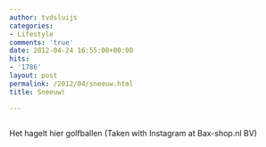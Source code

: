 ```yaml
---
author: tvdsluijs
categories:
- Lifestyle
comments: 'true'
date: 2012-04-24 16:55:00+00:00
hits:
- '1786'
layout: post
permalink: /2012/04/sneeuw.html
title: Sneeuw!

---
```

<div>
  <img src="https://vandersluijs.resultants-e.nl/2012/04/tumblr_m2zlc1vbOK1rpqrb1o1_1280-300x300.jpg" alt="" />
</div>

Het hagelt hier golfballen (Taken with Instagram at Bax-shop.nl BV)